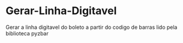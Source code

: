 # Gerar-Linha-Digitavel
Gerar a linha digitavel do boleto a partir do codigo de barras lido pela biblioteca pyzbar
